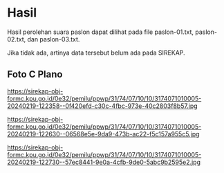 # Hasil

Hasil perolehan suara paslon dapat dilihat pada file paslon-01.txt, paslon-02.txt, dan paslon-03.txt.

Jika tidak ada, artinya data tersebut belum ada pada SIREKAP.

## Foto C Plano

https://sirekap-obj-formc.kpu.go.id/0e32/pemilu/ppwp/31/74/07/10/10/3174071010005-20240219-122358--0f420efd-c30c-4fbc-973e-40c2803f8b57.jpg

https://sirekap-obj-formc.kpu.go.id/0e32/pemilu/ppwp/31/74/07/10/10/3174071010005-20240219-122630--06568e5e-9da9-473b-ac22-f5c157a955c5.jpg

https://sirekap-obj-formc.kpu.go.id/0e32/pemilu/ppwp/31/74/07/10/10/3174071010005-20240219-122730--57ec8441-9e0a-4cfb-9de0-5abc9b2595e2.jpg
